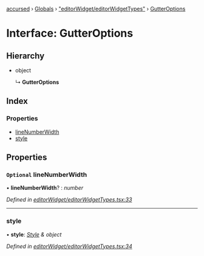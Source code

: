 [accursed](../README.md) › [Globals](../globals.md) › ["editorWidget/editorWidgetTypes"](../modules/_editorwidget_editorwidgettypes_.md) › [GutterOptions](_editorwidget_editorwidgettypes_.gutteroptions.md)

# Interface: GutterOptions

## Hierarchy

* object

  ↳ **GutterOptions**

## Index

### Properties

* [lineNumberWidth](_editorwidget_editorwidgettypes_.gutteroptions.md#optional-linenumberwidth)
* [style](_editorwidget_editorwidgettypes_.gutteroptions.md#style)

## Properties

### `Optional` lineNumberWidth

• **lineNumberWidth**? : *number*

*Defined in [editorWidget/editorWidgetTypes.tsx:33](https://github.com/cancerberoSgx/accursed/blob/5b2518e/src/editorWidget/editorWidgetTypes.tsx#L33)*

___

###  style

• **style**: *[Style](../modules/_blessedtypes_.md#style) & object*

*Defined in [editorWidget/editorWidgetTypes.tsx:34](https://github.com/cancerberoSgx/accursed/blob/5b2518e/src/editorWidget/editorWidgetTypes.tsx#L34)*
